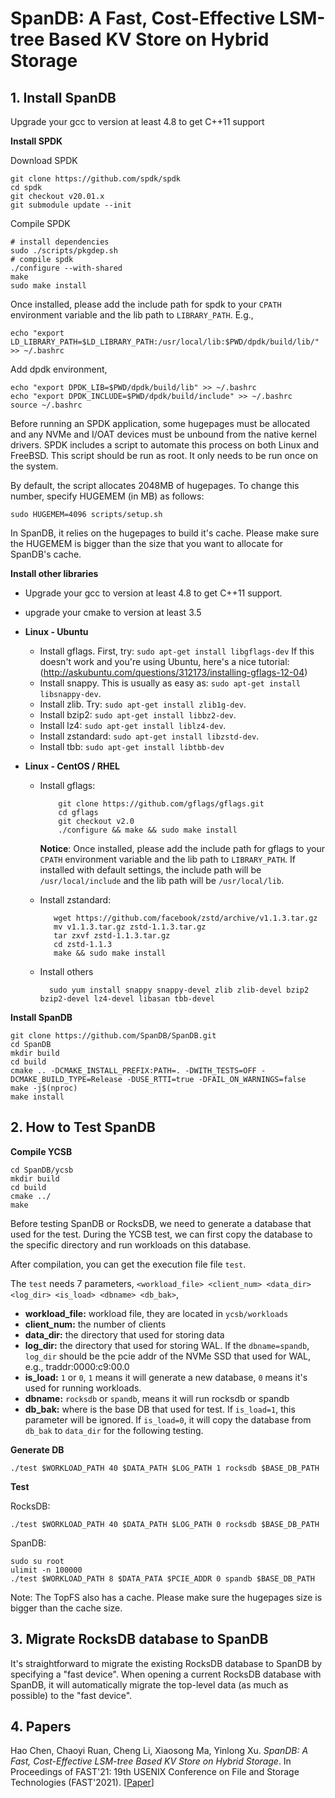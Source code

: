 

# SpanDB: A Fast, Cost-Effective LSM-tree Based KV Store on Hybrid Storage



## 1. Install SpanDB

Upgrade your gcc to version at least 4.8 to get C++11 support


**Install SPDK**

Download SPDK

```
git clone https://github.com/spdk/spdk
cd spdk
git checkout v20.01.x
git submodule update --init
```

Compile SPDK

```
# install dependencies
sudo ./scripts/pkgdep.sh
# compile spdk
./configure --with-shared
make
sudo make install
```

Once installed, please add the include path for spdk to your `CPATH` environment variable and the lib path to `LIBRARY_PATH`. E.g.,

```
echo "export LD_LIBRARY_PATH=$LD_LIBRARY_PATH:/usr/local/lib:$PWD/dpdk/build/lib/" >> ~/.bashrc
```

Add dpdk environment,

```
echo "export DPDK_LIB=$PWD/dpdk/build/lib" >> ~/.bashrc
echo "export DPDK_INCLUDE=$PWD/dpdk/build/include" >> ~/.bashrc
source ~/.bashrc 
```


Before running an SPDK application, some hugepages must be allocated and any NVMe and I/OAT devices must be unbound from the native kernel drivers. SPDK includes a script to automate this process on both Linux and FreeBSD. This script should be run as root. It only needs to be run once on the system.

By default, the script allocates 2048MB of hugepages. To change this number, specify HUGEMEM (in MB) as follows:
```
sudo HUGEMEM=4096 scripts/setup.sh
```

In SpanDB, it relies on the hugepages to build it's cache. Please make sure the HUGEMEM is bigger than the size that you want to allocate for SpanDB's cache.


**Install other libraries**

* Upgrade your gcc to version at least 4.8 to get C++11 support.

* upgrade your cmake to version at least 3.5

* **Linux - Ubuntu**
    * Install gflags. First, try: `sudo apt-get install libgflags-dev`
      If this doesn't work and you're using Ubuntu, here's a nice tutorial:
      (http://askubuntu.com/questions/312173/installing-gflags-12-04)
    * Install snappy. This is usually as easy as:
      `sudo apt-get install libsnappy-dev`.
    * Install zlib. Try: `sudo apt-get install zlib1g-dev`.
    * Install bzip2: `sudo apt-get install libbz2-dev`.
    * Install lz4: `sudo apt-get install liblz4-dev`.
    * Install zstandard: `sudo apt-get install libzstd-dev`.
    * Install tbb: `sudo apt-get install libtbb-dev`


* **Linux - CentOS / RHEL**
    * Install gflags:

              git clone https://github.com/gflags/gflags.git
              cd gflags
              git checkout v2.0
              ./configure && make && sudo make install

      **Notice**: Once installed, please add the include path for gflags to your `CPATH` environment variable and the
      lib path to `LIBRARY_PATH`. If installed with default settings, the include path will be `/usr/local/include`
      and the lib path will be `/usr/local/lib`.

    * Install zstandard:

             wget https://github.com/facebook/zstd/archive/v1.1.3.tar.gz
             mv v1.1.3.tar.gz zstd-1.1.3.tar.gz
             tar zxvf zstd-1.1.3.tar.gz
             cd zstd-1.1.3
             make && sudo make install

    * Install others

            sudo yum install snappy snappy-devel zlib zlib-devel bzip2 bzip2-devel lz4-devel libasan tbb-devel


**Install SpanDB**

```
git clone https://github.com/SpanDB/SpanDB.git
cd SpanDB
mkdir build
cd build
cmake .. -DCMAKE_INSTALL_PREFIX:PATH=. -DWITH_TESTS=OFF -DCMAKE_BUILD_TYPE=Release -DUSE_RTTI=true -DFAIL_ON_WARNINGS=false
make -j$(nproc)
make install
```


## 2. How to Test SpanDB

**Compile YCSB**

```
cd SpanDB/ycsb
mkdir build
cd build
cmake ../
make
```

Before testing SpanDB or RocksDB, we need to generate a database that used for the test. During the YCSB test, we can first copy the database to the specific directory and run workloads on this database.

After compilation, you can get the execution file file `test`.

The `test` needs 7 parameters, `<workload_file> <client_num> <data_dir> <log_dir> <is_load> <dbname> <db_bak>`,
* **workload_file:** workload file, they are located in `ycsb/workloads`
* **client_num:** the number of clients
* **data_dir:** the directory that used for storing data
* **log_dir:** the directory that used for storing WAL. If the `dbname=spandb`, `log_dir` should be the pcie addr of the NVMe SSD that used for WAL, e.g., traddr:0000:c9:00.0
* **is_load:** `1` or `0`, `1` means it will generate a new database, `0` means it's used for running workloads.
* **dbname:** `rocksdb` or `spandb`, means it will run rocksdb or spandb 
* **db_bak:** where is the base DB that used for test. If `is_load=1`, this parameter will be ignored. If `is_load=0`, it will copy the database from `db_bak` to `data_dir` for the following testing.


**Generate DB**

```
./test $WORKLOAD_PATH 40 $DATA_PATH $LOG_PATH 1 rocksdb $BASE_DB_PATH
```

**Test**


RocksDB:

```
./test $WORKLOAD_PATH 40 $DATA_PATH $LOG_PATH 0 rocksdb $BASE_DB_PATH
```

SpanDB:

```
sudo su root
ulimit -n 100000
./test $WORKLOAD_PATH 8 $DATA_PATA $PCIE_ADDR 0 spandb $BASE_DB_PATH
```

Note: The TopFS also has a cache. Please make sure the hugepages size is bigger than the cache size.


## 3. Migrate RocksDB database to SpanDB

It's straightforward to migrate the existing RocksDB database to SpanDB by specifying a "fast device". When opening a current RocksDB database with SpanDB, it will automatically migrate the top-level data (as much as possible) to the "fast device".


## 4. Papers

Hao Chen, Chaoyi Ruan, Cheng Li, Xiaosong Ma, Yinlong Xu. *SpanDB: A Fast, Cost-Effective LSM-tree Based KV Store on Hybrid Storage*. In Proceedings of FAST'21: 19th USENIX Conference on File and Storage Technologies (FAST'2021). [[Paper](https://www.usenix.org/conference/fast21/presentation/chen-hao)]


